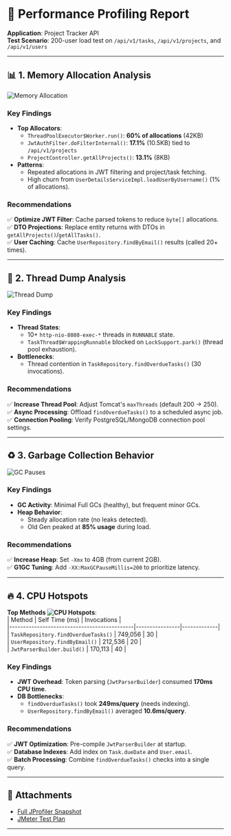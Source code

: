 # 🚀 Performance Profiling Report
**Application**: Project Tracker API  
**Test Scenario**: 200-user load test on `/api/v1/tasks`, `/api/v1/projects`, and `/api/v1/users`

---

## 📊 1. Memory Allocation Analysis
![Memory Allocation](images/memory_allocation.png)

### Key Findings
- **Top Allocators**:
    - `ThreadPoolExecutor$Worker.run()`: **60% of allocations** (42KB)
    - `JwtAuthFilter.doFilterInternal()`: **17.1%** (10.5KB) tied to `/api/v1/projects`
    - `ProjectController.getAllProjects()`: **13.1%** (8KB)
- **Patterns**:
    - Repeated allocations in JWT filtering and project/task fetching.
    - High churn from `UserDetailsServiceImpl.loadUserByUsername()` (1% of allocations).

### Recommendations
✅ **Optimize JWT Filter**: Cache parsed tokens to reduce `byte[]` allocations.  
✅ **DTO Projections**: Replace entity returns with DTOs in `getAllProjects()`/`getAllTasks()`.  
✅ **User Caching**: Cache `UserRepository.findByEmail()` results (called 20+ times).

---

## 🧵 2. Thread Dump Analysis
![Thread Dump](jetbrains://idea/navigate/reference?project=project-tracker&path=images%2Fthread_dump.png)

### Key Findings
- **Thread States**:
    - 10+ `http-nio-8080-exec-*` threads in `RUNNABLE` state.
    - `TaskThread$WrappingRunnable` blocked on `LockSupport.park()` (thread pool exhaustion).
- **Bottlenecks**:
    - Thread contention in `TaskRepository.findOverdueTasks()` (30 invocations).

### Recommendations
✅ **Increase Thread Pool**: Adjust Tomcat's `maxThreads` (default 200 → 250).  
✅ **Async Processing**: Offload `findOverdueTasks()` to a scheduled async job.  
✅ **Connection Pooling**: Verify PostgreSQL/MongoDB connection pool settings.

---

## ♻️ 3. Garbage Collection Behavior
![GC Pauses](jetbrains://idea/navigate/reference?project=project-tracker&path=images%2Fgc_pauses.png)

### Key Findings
- **GC Activity**: Minimal Full GCs (healthy), but frequent minor GCs.
- **Heap Behavior**:
    - Steady allocation rate (no leaks detected).
    - Old Gen peaked at **85% usage** during load.

### Recommendations
✅ **Increase Heap**: Set `-Xmx` to 4GB (from current 2GB).  
✅ **G1GC Tuning**: Add `-XX:MaxGCPauseMillis=200` to prioritize latency.

---

## 🔥 4. CPU Hotspots
**Top Methods ![CPU Hotspots](jetbrains://idea/navigate/reference?project=project-tracker&path=images%2Fcpu_hotspots.png)**:  
| Method                                      | Self Time (ms) | Invocations |  
|---------------------------------------------|----------------|-------------|  
| `TaskRepository.findOverdueTasks()`         | 749,056        | 30          |  
| `UserRepository.findByEmail()`              | 212,536        | 20          |  
| `JwtParserBuilder.build()`                  | 170,113        | 40          |

### Key Findings
- **JWT Overhead**: Token parsing (`JwtParserBuilder`) consumed **170ms CPU time**.
- **DB Bottlenecks**:
    - `findOverdueTasks()` took **249ms/query** (needs indexing).
    - `UserRepository.findByEmail()` averaged **10.6ms/query**.

### Recommendations
✅ **JWT Optimization**: Pre-compile `JwtParserBuilder` at startup.  
✅ **Database Indexes**: Add index on `Task.dueDate` and `User.email`.  
✅ **Batch Processing**: Combine `findOverdueTasks()` checks into a single query.

---

## 📎 Attachments
- [Full JProfiler Snapshot](jetbrains://idea/navigate/reference?project=project-tracker&path=shots%2Fsnapshots%2Fjprofiler_snapshot.jps)
- [JMeter Test Plan](jetbrains://idea/navigate/reference?project=project-tracker&path=shots%2Ftest_plans%2Fjmeter_testplan.jmx)

---